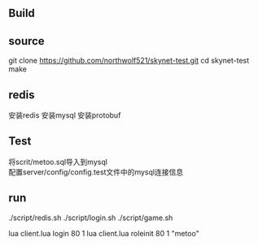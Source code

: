 ## Build

## source
git clone https://github.com/northwolf521/skynet-test.git
cd skynet-test
make

## redis
安装redis
安装mysql
安装protobuf

## Test
将scrit/metoo.sql导入到mysql<br/>
配置server/config/config.test文件中的mysql连接信息<br/>

## run
./script/redis.sh
./script/login.sh
./script/game.sh

lua client.lua login 80 1
lua client.lua roleinit 80 1 "metoo"

